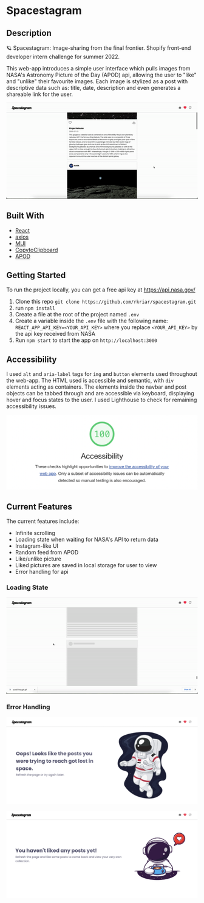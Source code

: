 # Spacestagram

## Description
🪐 Spacestagram: Image-sharing from the final frontier. Shopify front-end developer intern challenge for summer 2022.

This web-app introduces a simple user interface which pulls images from NASA's Astronomy Picture of the Day (APOD) api, allowing the user to "like" and "unlike" their favourite images. Each image is stylized as a post with descriptive data such as: title, date, description and even generates a shareable link for the user.

![App Overview](src/images/scrollThrough.gif)

## Built With
* [React](https://reactjs.org/)
* [axios](https://www.npmjs.com/package/axios)
* [MUI](https://mui.com/)
* [CopytoClipboard](https://www.npmjs.com/package/react-copy-to-clipboard)
* [APOD](https://api.nasa.gov/)

## Getting Started

To run the project locally, you can get a free api key at <https://api.nasa.gov/>

1. Clone this repo `git clone https://github.com/rkriar/spacestagram.git`
2. run `npm install`
3. Create a file at the root of the project named `.env`
4. Create a variable inside the `.env` file with the following name: `REACT_APP_API_KEY=<YOUR_API_KEY>` where you replace `<YOUR_API_KEY>` by the api key received from NASA
5. Run `npm start` to start the app on `http://localhost:3000`

## Accessibility
I used `alt` and `aria-label` tags for `img` and `button` elements used throughout the web-app. The HTML used is accessible and semantic, with `div` elements acting as containers. The elements inside the navbar and post objects can be tabbed through and are accessible via keyboard, displaying hover and focus states to the user. I used Lighthouse to check for remaining accessibility issues.

![Accessibility 100 Score](src/images/accessibility.png)

## Current Features
The current features include:
- Infinite scrolling
- Loading state when waiting for NASA's API to return data
- Instagram-like UI
- Random feed from APOD
- Like/unlike picture 
- Liked pictures are saved in local storage for user to view
- Error handling for api

### Loading State
![Loading State](src/images/loadingState.gif)

### Error Handling
![Api Error Message](src/images/apiErrorCatch.png)

![No Likes Message](src/images/noLikesimg.png)

